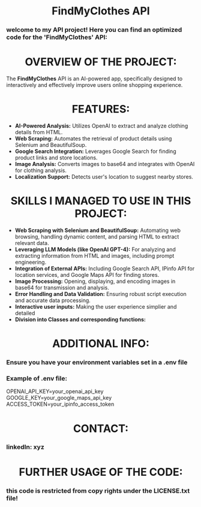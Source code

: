 <h1 align="center"><strong>FindMyClothes API</strong></h1>

### welcome to my API project! Here you can find an optimized code for the 'FindMyClothes' API:

<h1 align="center"><strong>OVERVIEW OF THE PROJECT:</strong></h1>

The **FindMyClothes** API is an AI-powered app, specifically designed to interactively and effectively improve users online shopping experience.

<h1 align="center"><strong>FEATURES:</strong></h1>

- **AI-Powered Analysis:** Utilizes OpenAI to extract and analyze clothing details from HTML.
- **Web Scraping:** Automates the retrieval of product details using Selenium and BeautifulSoup.
- **Google Search Integration:** Leverages Google Search for finding product links and store locations.
- **Image Analysis:** Converts images to base64 and integrates with OpenAI for clothing analysis.
- **Localization Support:** Detects user's location to suggest nearby stores.

<h1 align="center"><strong>SKILLS I MANAGED TO USE IN THIS PROJECT:</strong></h1>

* **Web Scraping with Selenium and BeautifulSoup:** Automating web browsing, handling dynamic content, and parsing HTML to extract relevant data.
* **Leveraging LLM Models (like OpenAI GPT-4):** For analyzing and extracting information from HTML and images, including prompt engineering.
* **Integration of External APIs:** Including Google Search API, IPinfo API for location services, and Google Maps API for finding stores.
* **Image Processing:** Opening, displaying, and encoding images in base64 for transmission and analysis.
* **Error Handling and Data Validation:** Ensuring robust script execution and accurate data processing.
* **Interactive user inputs:** Making the user experience simplier and detailed
* **Division into Classes and corresponding functions:** 

<h1 align="center"><strong>ADDITIONAL INFO:</strong></h1>

### Ensure you have your environment variables set in a **.env file**
### Example of **.env** file:
OPENAI_API_KEY=your_openai_api_key
GOOGLE_KEY=your_google_maps_api_key
ACCESS_TOKEN=your_ipinfo_access_token

<h1 align="center"><strong>CONTACT:</strong></h1>

### linkedIn: **xyz**

<h1 align="center"><strong>FURTHER USAGE OF THE CODE:</strong></h1>

### this code is restricted from copy rights under the **LICENSE.txt** file!
